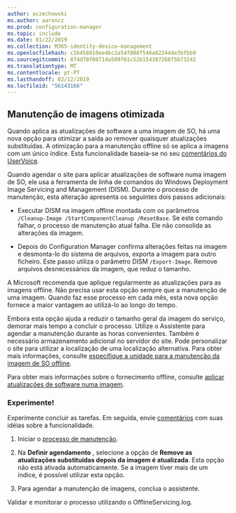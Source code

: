 ```yaml
---
author: aczechowski
ms.author: aaroncz
ms.prod: configuration-manager
ms.topic: include
ms.date: 01/22/2019
ms.collection: M365-identity-device-management
ms.openlocfilehash: c16458810ee46c2a54f808f546a82244de3bfbb9
ms.sourcegitcommit: 874d78f08714a509f61c52b154387268f5b73242
ms.translationtype: MT
ms.contentlocale: pt-PT
ms.lasthandoff: 02/12/2019
ms.locfileid: "56143166"
---
```

## <a name="bkmk_resetbase"></a> Manutenção de imagens otimizada
<!--3555951-->

Quando aplica as atualizações de software a uma imagem de SO, há uma nova opção para otimizar a saída ao remover quaisquer atualizações substituídas. A otimização para a manutenção offline só se aplica a imagens com um único índice. Esta funcionalidade baseia-se no seu [comentários do UserVoice](https://configurationmanager.uservoice.com/forums/300492-ideas/suggestions/34230259-integrate-resetbase-and-wim-optimization-exportin). 

Quando agendar o site para aplicar atualizações de software numa imagem de SO, ele usa a ferramenta de linha de comandos do Windows Deployment Image Servicing and Management (DISM). Durante o processo de manutenção, esta alteração apresenta os seguintes dois passos adicionais:  

- Executar DISM na imagem offline montada com os parâmetros `/Cleanup-Image /StartComponentCleanup /ResetBase`. Se este comando falhar, o processo de manutenção atual falha. Ele não consolida as alterações da imagem.  

-  Depois do Configuration Manager confirma alterações feitas na imagem e desmonta-lo do sistema de arquivos, exporta a imagem para outro ficheiro. Este passo utiliza o parâmetro DISM `/Export-Image`. Remove arquivos desnecessários da imagem, que reduz o tamanho.  

A Microsoft recomenda que aplique regularmente as atualizações para as imagens offline. Não precisa usar esta opção sempre que a manutenção de uma imagem. Quando faz esse processo em cada mês, esta nova opção fornece a maior vantagem ao utilizá-lo ao longo do tempo. 

Embora esta opção ajuda a reduzir o tamanho geral da imagem do serviço, demorar mais tempo a concluir o processo. Utilize o Assistente para agendar a manutenção durante as horas convenientes. Também é necessário armazenamento adicional no servidor do site. Pode personalizar o site para utilizar a localização de uma localização alternativa. Para obter mais informações, consulte [especifique a unidade para a manutenção da imagem de SO offline](/sccm/osd/get-started/manage-operating-system-images#bkmk_servicing-drive). 

Para obter mais informações sobre o fornecimento offline, consulte [aplicar atualizações de software numa imagem](/sccm/osd/get-started/manage-operating-system-images#BKMK_OSImagesApplyUpdates). 


### <a name="try-it-out"></a>Experimente!

Experimente concluir as tarefas. Em seguida, envie [comentários](/sccm/core/understand/find-help#product-feedback) com suas idéias sobre a funcionalidade.

1. Iniciar o [processo de manutenção](/sccm/osd/get-started/manage-operating-system-images#servicing-process).  

2. Na **Definir agendamento** , selecione a opção de **Remove as atualizações substituídas depois da imagem é atualizada**. Esta opção não está ativada automaticamente. Se a imagem tiver mais de um índice, é possível utilizar esta opção.  

3. Para agendar a manutenção de imagens, conclua o assistente.  

Validar e monitorar o processo utilizando o OfflineServicing.log. 

